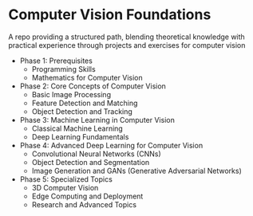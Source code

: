 # Computer Vision Foundations

A repo providing a structured path, blending theoretical knowledge with practical experience through projects and exercises for computer vision

- Phase 1: Prerequisites
  * Programming Skills
  * Mathematics for Computer Vision
- Phase 2: Core Concepts of Computer Vision
  * Basic Image Processing
  * Feature Detection and Matching
  * Object Detection and Tracking
- Phase 3: Machine Learning in Computer Vision
  * Classical Machine Learning
  * Deep Learning Fundamentals
- Phase 4: Advanced Deep Learning for Computer Vision
  * Convolutional Neural Networks (CNNs)
  * Object Detection and Segmentation
  * Image Generation and GANs (Generative Adversarial Networks)
- Phase 5: Specialized Topics
  * 3D Computer Vision
  * Edge Computing and Deployment
  * Research and Advanced Topics
  